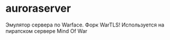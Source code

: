 # auroraserver
 Эмулятор сервера по Warface. Форк WarTLS! Используется на пиратском сервере Mind Of War
